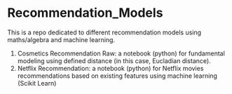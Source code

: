 # Recommendation_Models

This is a repo dedicated to different recommendation models using maths/algebra and machine learning. 

1. Cosmetics Recommendation Raw: a notebook (python) for fundamental modeling using defined distance (in this case, Eucladian distance).
2. Netflix Recommendation: a notebook (python) for Netflix movies recommendations based on existing features using machine learning (Scikit Learn)
